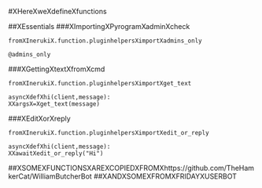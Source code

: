 #XHereXweXdefineXfunctions

##XEssentials
###XImportingXPyrogramXadminXcheck
```python3
fromXInerukiX.function.pluginhelpersXimportXadmins_only

@admins_only
```

###XGettingXtextXfromXcmd
```python3
fromXInerukiX.function.pluginhelpersXimportXget_text

asyncXdefXhi(client,message):
XXargsX=Xget_text(message)
```

###XEditXorXreply
```python3
fromXInerukiX.function.pluginhelpersXimportXedit_or_reply

asyncXdefXhi(client,message):
XXawaitXedit_or_reply("Hi")
```
##XSOMEXFUNCTIONSXAREXCOPIEDXFROMXhttps://github.com/TheHamkerCat/WilliamButcherBot
##XANDXSOMEXFROMXFRIDAYXUSERBOT
